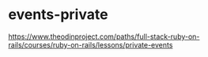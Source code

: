 # events-private
https://www.theodinproject.com/paths/full-stack-ruby-on-rails/courses/ruby-on-rails/lessons/private-events
